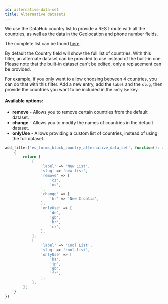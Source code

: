 ```yaml
---
id: alternative-data-set
title: Alternative datasets
---
```


We use the DataHub country list to provide a REST route with all the countries, as well as the data in the Geolocation and phone number fields.

The complete list can be found [here](https://github.com/infinum/eightshift-forms/blob/develop/data/country/manifest.json).

By default the Country field will show the full list of countries. With this filter, an alternate dataset can be provided to use instead of the built-in one. Please note that the built-in dataset can't be edited, only a replacement can be provided.

For example, if you only want to allow choosing between 4 countries, you can do that with this filter. Add a new entry, add the `label` and the `slug`, then provide the countries you want to be included in the `onlyUse` key.

#### Available options:
* **remove** - Allows you to remove certain countries from the default dataset.
* **change** - Allows you to modify the names of countries in the default dataset.
* **onlyUse** - Allows providing a custom list of countries, instead of using the full dataset.

```php
add_filter('es_forms_block_country_alternative_data_set', function(): array {
	{
		return [
			[
				'label' => 'New List',
				'slug' => 'new-list',
				'remove' => [
					'cz',
					'us',
				],
				'change' => [
					'hr' => 'New Croatia',
				],
				'onlyUse' => [
					'de',
					'gb',
					'hr',
					'cz',
				],
			],
			[
				'label' => 'Cool List',
				'slug' => 'cool-list',
				'onlyUse' => [
					'ba',
					'jp',
					'gb',
					'fr',
				],
			],
		];
	}
})
```
